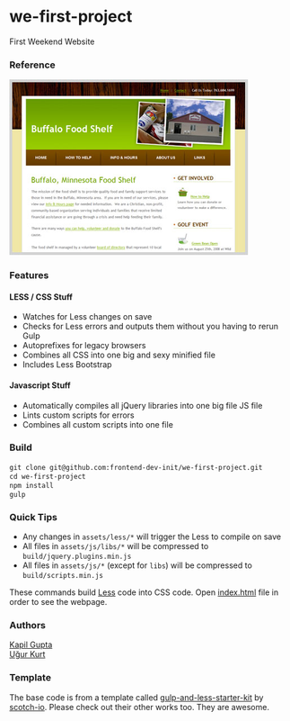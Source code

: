 # we-first-project
First Weekend Website

### Reference

![alt](assets/img/reference.jpg)

### Features

#### LESS / CSS Stuff

- Watches for Less changes on save
- Checks for Less errors and outputs them without you having to rerun Gulp
- Autoprefixes for legacy browsers
- Combines all CSS into one big and sexy minified file
- Includes Less Bootstrap

#### Javascript Stuff

- Automatically compiles all jQuery libraries into one big file JS file
- Lints custom scripts for errors
- Combines all custom scripts into one file

### Build

```
git clone git@github.com:frontend-dev-init/we-first-project.git
cd we-first-project
npm install
gulp
```

### Quick Tips
- Any changes in `assets/less/*` will trigger the Less to compile on save
- All files in `assets/js/libs/*`  will be compressed to `build/jquery.plugins.min.js`
- All files in `assets/js/*` (except for `libs`) will be compressed to `build/scripts.min.js`

These commands build [Less](http://lesscss.org/) code into CSS code. Open [index.html](index.html) file in order to see the webpage.

### Authors
[Kapil Gupta](https://github.com/daemonslayer)
<br>[Uğur Kurt](https://github.com/UgurKurt)

### Template

The base code is from a template called [gulp-and-less-starter-kit](https://github.com/scotch-io/gulp-and-less-starter-kit.git) by [scotch-io](https://scotch.io/). Please check out their other works too. They are awesome.
